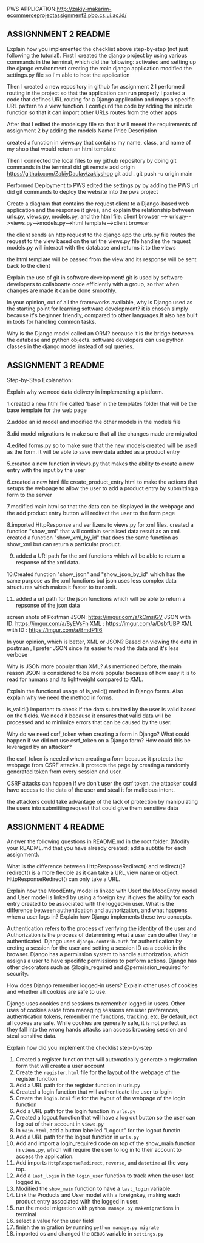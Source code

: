 PWS APPLICATION:http://zakiy-makarim-ecommerceprojectassignment2.pbp.cs.ui.ac.id/


## ASSIGNNMENT 2 README
Explain how you implemented the checklist above step-by-step (not just following the tutorial).
First I created the django project by using various commands in the terminal, which did the following:
activated and setting up the django environment
creating the main django application
modified the settings.py file so I'm able to host the application

Then I created a new repository in github for assignment 2
I performed routing in the project so that the application can run properly
I pasted a code that defines URL routing for a Django application and maps a specific URL pattern to a view function.
I configurd the code by adding the inlcude function so that it can import other URLs routes from the other apps

After that I edited the models.py file so that it will meeet the requirements of assignment 2 by adding the models
Name
Price
Description

created a function in views.py that contains my name, class, and name of my shop that would return an html template

Then I connected the local files to my github repository by doing git commands in the terminal
did git remote add origin https://github.com/ZakiyDaulay/zakiyshop
git add .
git push -u origin main

Performed Deployment to PWS
edited the settings.py by adding the PWS url
did git commands to deploy the website into the pws project

Create a diagram that contains the request client to a Django-based web application and the response it gives, and explain the relationship between urls.py, views.py, models.py, and the html file.
client browser --> urls.py-->views.py-->models.py-->html template-->client browser

the client sends an http request to the django app
the urls.py file routes the request to the view based on the url
the views.py file handles the request
models.py will interact with the database and returns it to the views

the html template will be passed from the view and its response will be sent back to the client

Explain the use of git in software development!
git is used by software developers to collaboarte code efficiently with a group, so that when changes are made it can be done smoothly.

In your opinion, out of all the frameworks available, why is Django used as the starting point for learning software development?
it is chosen simply because it's beginner friendly, compared to other languages.It also has built in tools for handling common tasks.

Why is the Django model called an ORM?
because it is the bridge between the database and python objects. software developers can use python classes in the django model instead of sql queries.

## ASSIGNMENT 3 README

Step-by-Step Explanation:


Explain why we need data delivery in implementing a platform.

1.created a new html file called 'base' in the templates folder that will be the base template for the web page

2.added an id model and modified the other models in the models file

3.did model migrations to make sure that all the changes made are migrated

4.edited forms.py  so to make sure that the new models created will be used as the form. it will be able to save new data added as a product entry

5.created a new function in views.py that makes the ability to create a new entry with the input by the user 

6.created a new html file create_product_entry.html to make the actions that setups the webpage to allow the user to add a product entry by submitting a form to the server

7.modified main.html so that the data can be displayed in the webpage and the add product entry button will redirect the user to the form page

8.imported HttpResponse and serilizers to views.py for xml files. created a function "show_xml"  that will contiain serialised data result as an xml. created a function "show_xml_by_id" that does the same function as show_xml but can return a particular product. 

9. added a URl path for the xml functions which wil be able to return a response of the xml data.

10.Created function "show_json" and "show_json_by_id" which has the same purpose as the xml functions but json uses less complex data structures which makes it faster to transmit.

11. added a url path for the json functions which will be able to return a repsonse of the json data

screen shots of Postman
JSON: https://imgur.com/a/kCmsiGV
JSON with ID: https://imgur.com/a/8yEVsFn
XML : https://imgur.com/a/DsbfUBP
XML with ID : https://imgur.com/a/BmdP1f6


In your opinion, which is better, XML or JSON? 
 Based on viewing the data in postman  , I prefer JSON since its easier to read the data and it's less verbose

 
Why is JSON more popular than XML?
As mentioned before, the main reason JSON is considered to be more popular because of how easy it is to read for humans and its lightweight compared to XML.



Explain the functional usage of is_valid() method in Django forms. Also explain why we need the method in forms.

is_valid() important to check if the data submitted by the user is valid based on the fields. We need it because it ensures that valid data will be processed and to minimize errors that can be caused by the user.  


Why do we need csrf_token when creating a form in Django? What could happen if we did not use csrf_token on a Django form? How could this be leveraged by an attacker?

the csrf_token is needed when creating a form because it protects the webpage from CSRF attacks. it protects the page by creating a randomly generated token from every session and user.

CSRF attacks can happen if we don't user the csrf token. the attacker could have access to the data of the user and steal it for malicious intent. 

the attackers could take advantage of the lack of protection by manipulating the users into submitting request that could give them sensitive data


## ASSIGNMENT 4 README

Answer the following questions in README.md in the root folder. (Modify your README.md that you have already created; add a subtitle for each assignment).

 What is the difference between HttpResponseRedirect() and redirect()?
redirect() is a more flexible as it can take a URL,view name or object. HttpResponseRedirect() can only take a URL.

 Explain how the MoodEntry model is linked with User!
the MoodEntry model and User model is linked by using a foreign key. it gives the ability for each entry created to be associated with the logged-in user. 
 What is the difference between authentication and authorization, and what happens when a user logs in? Explain how Django implements these two concepts.

 Authentication refers to the process of verifying the identity of the user and Authorization is the process of determining what a user can do after they're authenticated. Django uses `django.contrib.auth` for authentication by creting a session for the user and setting a session ID as a cookie in the browser. Django has a permission system to handle authorization, which assigns a user to have specififc permissions to perform actions. Django has other decorators such as @login_required and @permission_required for security.

 How does Django remember logged-in users? Explain other uses of cookies and whether all cookies are safe to use.

 Django uses cookies and sessions to remember logged-in users. Other uses of cookies aside from managing sessions are user preferences, authentication tokens, remember me functions, tracking, etc. By default, not all cookes are safe. While cookies are generally safe, it is not perfect as they fall into the wrong hands attacks can access browsing session and steal sensitive data.

 Explain how did you implement the checklist step-by-step
 1. Created a register function that will automatically generate a registration form that will create a user account
 2. Create the `register.html` file for the layout of the webpage of the register function
 3. Add a URL path for the register function in urls.py
 4. Created a login function that will authenticate the user to login
 5. Create the `login.html` file for the layout of the webpage of the login function
 6. Add a URL path for the login function in `urls.py`
 7. Created a logout function that will have a log out button so the user can log out of their account in `views.py`
 8. In `main.html`, add a button labelled "Logout" for the logout functin
 9. Add a URL path for the logout function in `urls.py`
 10. Add and import a login_required code on top of the show_main function in `views.py`, which will require the user to log in to their account to access the application.
 11. Add imports `HttpResponseRedirect`, `reverse`, and `datetime` at the very top.
 12. Add a `last_login` in the `login_user` function to track when the user last logged in.
 13. Modified the `show_main` function to have a `last_login` variable.
 15. Link the Products and User model with a foreignkey, making each product entry associated with the logged in user.
 16. run the model migration with `python manage.py makemigrations` in terminal
 17. select a value for the user field 
 18. finish the migration by running `python manage.py migrate`
 19. imported os and changed the `DEBUG` variable in `settings.py`

